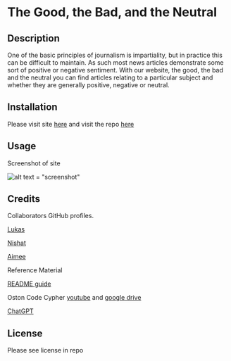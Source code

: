 # The Good, the Bad, and the Neutral 

## Description

One of the basic principles of journalism is impartiality, but in practice this can be difficult to maintain. As such most news articles demonstrate some sort of positive or negative sentiment. With our website, the good, the bad and the neutral you can find articles relating to a particular subject and whether they are generally positive, negative or neutral. 


## Installation

Please visit site [here](https://mastalukeremix.github.io/GBN/) and visit the repo [here](https://github.com/mastalukeremix/GBN)

## Usage

Screenshot of site

![alt text = "screenshot"](assets/images/screenshot.jpg)

## Credits

Collaborators  GitHub profiles.

[Lukas](https://github.com/mastalukeremix) 

[Nishat](https://github.com/NishatMiah) 

[Aimee](https://github.com/aimeedarling)


Reference Material

[README guide](https://coding-boot-camp.github.io/full-stack/github/professional-readme-guide)

Oston Code Cypher [youtube](https://www.youtube.com/watch?v=hfKzh0IhtpY) and [google drive](https://drive.google.com/drive/folders/1mAsmbneFg4rJlkAeSg1JtVyUyOwMvF7e)

[ChatGPT](https://openai.com/blog/chatgpt)



## License
Please see license in repo
